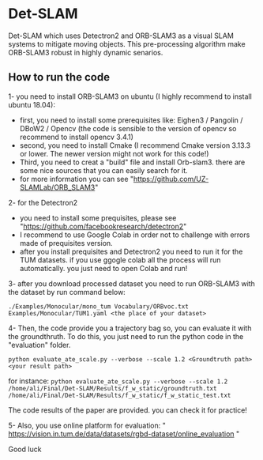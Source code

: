 # Det-SLAM
Det-SLAM which uses Detectron2 and ORB-SLAM3 as a visual SLAM systems to mitigate moving objects. This pre-processing algorithm make ORB-SLAM3 robust in highly dynamic senarios.

## How to run the code 
1- you need to install ORB-SLAM3 on ubuntu (I highly recommend to install ubuntu 18.04):
  - first, you need to install some prerequisites like: Eighen3 / Pangolin / DBoW2 / Opencv (the code is sensible to the version of opencv so recommend to install opencv 3.4.1)
  - second, you need to install Cmake (I recommend Cmake version 3.13.3 or lower. The newer version might not work for this code!)
  - Third, you need to creat a "build" file and install Orb-slam3. there are some nice sources that you can easily search for it.
  - for more information you can see "https://github.com/UZ-SLAMLab/ORB_SLAM3"
  
2- for the Detectron2 
   - you need to install some prequisites, please see "https://github.com/facebookresearch/detectron2"
   - I recommend to use Google Colab in order not to challenge with errors made of prequisites version.
   - after you install prequisites and Detectron2 you need to run it for the TUM datasets. if you use ggogle colab all the process will run automatically. you just need to open Colab and run!
   
3- after you download processed dataset you need to run ORB-SLAM3 with the dataset by run command below: 


  `./Examples/Monocular/mono_tum Vocabulary/ORBvoc.txt Examples/Monocular/TUM1.yaml <the place of your dataset>`
 
 
4- Then, the code provide you a trajectory bag so, you can evaluate it with the groundthruth. To do this, you just need to run the python code in the "evaluation" folder.

    python evaluate_ate_scale.py --verbose --scale 1.2 <Groundtruth path> <your result path>
     
 for instance:
        ```python evaluate_ate_scale.py --verbose --scale 1.2 /home/ali/Final/Det-SLAM/Results/f_w_static/groundtruth.txt /home/ali/Final/Det-SLAM/Results/f_w_static/f_w_static_test.txt ```

The code results of the paper are provided. you can check it for practice!

5- Also, you use online platform for evaluation:  " https://vision.in.tum.de/data/datasets/rgbd-dataset/online_evaluation "
      

Good luck
